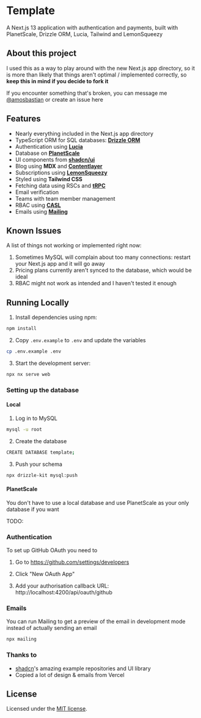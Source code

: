 # Template

A Next.js 13 application with authentication and payments, built with PlanetScale, Drizzle ORM, Lucia, Tailwind and LemonSqueezy

## About this project

I used this as a way to play around with the new Next.js app directory, so it is more than likely that things aren't optimal / implemented correctly, so **keep this in mind if you decide to fork it**

If you encounter something that's broken, you can message me [@amosbastian](https://twitter.com/amosbastian) or create an issue here

## Features

- Nearly everything included in the Next.js app directory
- TypeScript ORM for SQL databases: [**Drizzle ORM**](https://github.com/drizzle-team/drizzle-orm)
- Authentication using [**Lucia**](https://github.com/pilcrowOnPaper/lucia)
- Database on [**PlanetScale**](https://planetscale.com/)
- UI components from [**shadcn/ui**](https://github.com/shadcn/ui)
- Blog using **MDX** and [**Contentlayer**](https://github.com/contentlayerdev/contentlayer)
- Subscriptions using [**LemonSqueezy**](https://www.lemonsqueezy.com/)
- Styled using **Tailwind CSS**
- Fetching data using RSCs and [**tRPC**](https://github.com/trpc/trpc)
- Email verification
- Teams with team member management
- RBAC using [**CASL**](https://github.com/stalniy/casl)
- Emails using [**Mailing**](https://github.com/sofn-xyz/mailing)

## Known Issues

A list of things not working or implemented right now:

1. Sometimes MySQL will complain about too many connections: restart your Next.js app and it will go away
2. Pricing plans currently aren't synced to the database, which would be ideal
3. RBAC might not work as intended and I haven't tested it enough

## Running Locally

1. Install dependencies using npm:

```sh
npm install
```

2. Copy `.env.example` to `.env` and update the variables

```sh
cp .env.example .env
```

3. Start the development server:

```sh
npx nx serve web
```

### Setting up the database

#### Local

1. Log in to MySQL

```bash
mysql -u root
```

2. Create the database

```bash
CREATE DATABASE template;
```

3. Push your schema

```bash
npx drizzle-kit mysql:push
```

#### PlanetScale

You don't have to use a local database and use PlanetScale as your only database if you want

TODO:

### Authentication

To set up GitHub OAuth you need to

1. Go to https://github.com/settings/developers

2. Click "New OAuth App"

3. Add your authorisation callback URL: http://localhost:4200/api/oauth/github

### Emails

You can run Mailing to get a preview of the email in development mode instead of actually sending an email

```bash
npx mailing
```

### Thanks to

- [shadcn](https:twitter.com/shadcn)'s amazing example repositories and UI library
- Copied a lot of design & emails from Vercel

## License

Licensed under the [MIT license](https://github.com/amosbastian/template/blob/main/LICENSE.md).
